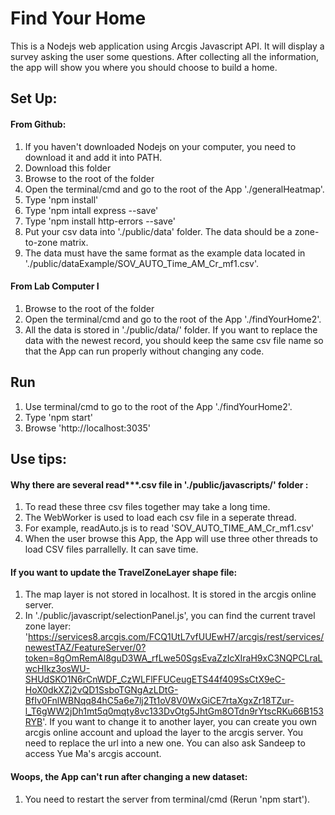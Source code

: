 # Find Your Home
This is a Nodejs web application using Arcgis Javascript API. It will display a survey asking the user some questions. After collecting all the information, the app will show you where you should choose to build a home.

## Set Up:
#### From Github:
1. If you haven't downloaded Nodejs on your computer, you need to download it and add it into PATH.
2. Download this folder
3. Browse to the root of the folder
4. Open the terminal/cmd and go to the root of the App './generalHeatmap'. 
5. Type 'npm install'
6. Type 'npm intall express --save'
7. Type 'npm install http-errors --save'
8. Put your csv data into './public/data' folder. The data should be a zone-to-zone matrix. 
10. The data must have the same format as the example data located in './public/dataExample/SOV_AUTO_Time_AM_Cr_mf1.csv'.

#### From Lab Computer I
1. Browse to the root of the folder
2. Open the terminal/cmd and go to the root of the App './findYourHome2'. 
3. All the data is stored in './public/data/' folder. If you want to replace the data with the newest record, you should keep the same csv file name so that the App can run properly without changing any code.

## Run
1. Use terminal/cmd to go to the root of the App './findYourHome2'. 
2. Type 'npm start'
2. Browse 'http://localhost:3035'

## Use tips:
#### Why there are several read***.csv file in './public/javascripts/' folder :
1. To read these three csv files together may take a long time.
2. The WebWorker is used to load each csv file in a seperate thread. 
3. For example, readAuto.js is to read 'SOV_AUTO_TIME_AM_Cr_mf1.csv'
4. When the user browse this App, the App will use three other threads to load CSV files parrallelly. It can save time.

#### If you want to update the TravelZoneLayer shape file:
 1. The map layer is not stored in localhost. It is stored in the arcgis online server.
 2. In './public/javascript/selectionPanel.js', you can find the current travel zone layer: 'https://services8.arcgis.com/FCQ1UtL7vfUUEwH7/arcgis/rest/services/newestTAZ/FeatureServer/0?token=8gOmRemAl8guD3WA_rfLwe50SgsEvaZzIcXIraH9xC3NQPCLraLwcHIkz3osWU-SHUdSKO1N6rCnWDF_CzWLFlFFUCeugETS44f409SsCtX9eC-HoX0dkXZj2vQD1SsboTGNgAzLDtG-BfIv0FnlWBNqq84hC5a6e7lj2Tt1oV8V0WxGiCE7rtaXgxZr18TZur-l_T6gWW2jDh1mt5q0mqty8vc133DvOtg5JhtGm8OTdn9rYtscRKu66B153RYB'. If you want to change it to another layer, you can create you own arcgis online account and upload the layer to the arcgis server. You need to replace the url into a new one. You can also ask Sandeep to access Yue Ma's arcgis account.

#### Woops, the App can't run after changing a new dataset:
 1. You need to restart the server from terminal/cmd (Rerun 'npm start').
